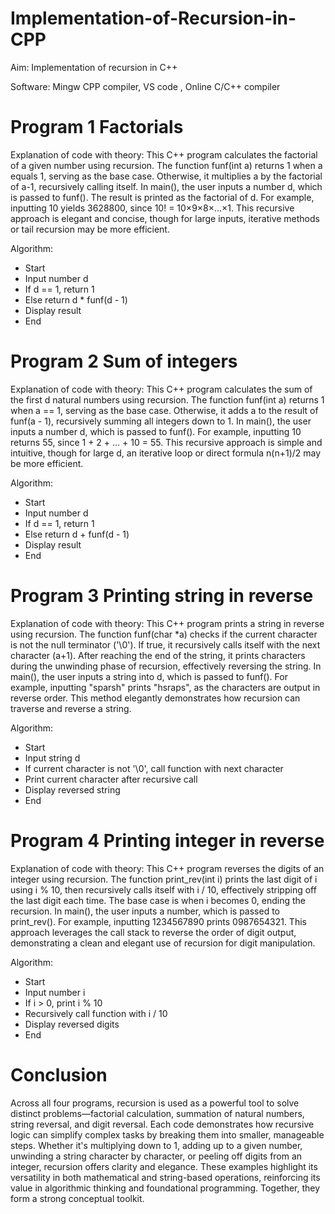 # Implementation-of-Recursion-in-CPP

Aim: Implementation of recursion in C++

Software: Mingw CPP compiler, VS code , Online C/C++ compiler

# Program 1 Factorials
Explanation of code with theory:
This C++ program calculates the factorial of a given number using recursion. The function funf(int a) returns 1 when a equals 1, serving as the base case. Otherwise, it multiplies a by the factorial of a-1, recursively calling itself. In main(), the user inputs a number d, which is passed to funf(). The result is printed as the factorial of d. For example, inputting 10 yields 3628800, since 10! = 10×9×8×...×1. This recursive approach is elegant and concise, though for large inputs, iterative methods or tail recursion may be more efficient.

Algorithm:
- Start
- Input number d
- If d == 1, return 1
- Else return d * funf(d - 1)
- Display result
- End

# Program 2 Sum of integers

Explanation of code with theory:
This C++ program calculates the sum of the first d natural numbers using recursion. The function funf(int a) returns 1 when a == 1, serving as the base case. Otherwise, it adds a to the result of funf(a - 1), recursively summing all integers down to 1. In main(), the user inputs a number d, which is passed to funf(). For example, inputting 10 returns 55, since 1 + 2 + ... + 10 = 55. This recursive approach is simple and intuitive, though for large d, an iterative loop or direct formula n(n+1)/2 may be more efficient.

Algorithm:
- Start
- Input number d
- If d == 1, return 1
- Else return d + funf(d - 1)
- Display result
- End

# Program 3 Printing string in reverse

Explanation of code with theory:
This C++ program prints a string in reverse using recursion. The function funf(char *a) checks if the current character is not the null terminator ('\0'). If true, it recursively calls itself with the next character (a+1). After reaching the end of the string, it prints characters during the unwinding phase of recursion, effectively reversing the string. In main(), the user inputs a string into d, which is passed to funf(). For example, inputting "sparsh" prints "hsraps", as the characters are output in reverse order. This method elegantly demonstrates how recursion can traverse and reverse a string.

Algorithm:
- Start
- Input string d
- If current character is not '\0', call function with next character
- Print current character after recursive call
- Display reversed string
- End

# Program 4 Printing integer in reverse

Explanation of code with theory:
This C++ program reverses the digits of an integer using recursion. The function print_rev(int i) prints the last digit of i using i % 10, then recursively calls itself with i / 10, effectively stripping off the last digit each time. The base case is when i becomes 0, ending the recursion. In main(), the user inputs a number, which is passed to print_rev(). For example, inputting 1234567890 prints 0987654321. This approach leverages the call stack to reverse the order of digit output, demonstrating a clean and elegant use of recursion for digit manipulation.

Algorithm:
- Start
- Input number i
- If i > 0, print i % 10
- Recursively call function with i / 10
- Display reversed digits
- End

# Conclusion
Across all four programs, recursion is used as a powerful tool to solve distinct problems—factorial calculation, summation of natural numbers, string reversal, and digit reversal. Each code demonstrates how recursive logic can simplify complex tasks by breaking them into smaller, manageable steps. Whether it's multiplying down to 1, adding up to a given number, unwinding a string character by character, or peeling off digits from an integer, recursion offers clarity and elegance. These examples highlight its versatility in both mathematical and string-based operations, reinforcing its value in algorithmic thinking and foundational programming. Together, they form a strong conceptual toolkit.
